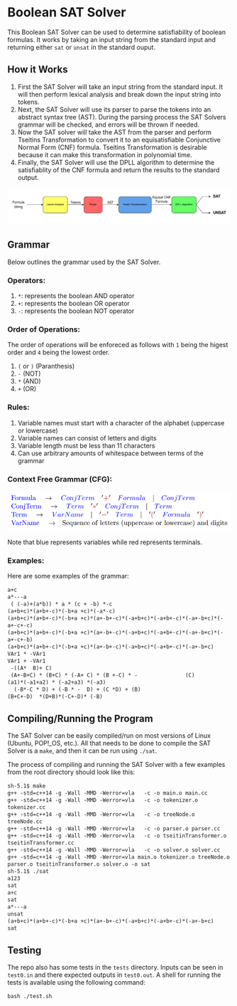 # Boolean SAT Solver

This Boolean SAT Solver can be used to determine satisfiability of boolean formulas. It works by taking an input string from the standard input and returning either `sat` or `unsat` in the standard ouput.

## How it Works
1. First the SAT Solver will take an input string from the standard input. It will then perform lexical analysis and break down the input string into tokens.
2. Next, the SAT Solver will use its parser to parse the tokens into an abstract syntax tree (AST). During the parsing process the SAT Solvers grammar will be checked, and errors will be thrown if needed.
3. Now the SAT solver will take the AST from the parser and perform Tseitins Transformation to convert it to an equisatisfiable Conjunctive Normal Form (CNF) formula. Tseitins Transformation is desirable because it can make this transformation in polynomial time.
4. Finally, the SAT Solver will use the DPLL algorithm to determine the satisfiablity of the CNF formula and return the results to the standard output.

<img title="SolverDiagram" src="./imgs/solver.png">

## Grammar
Below outlines the grammar used by the SAT Solver.

### Operators:
1. `*`: represents the boolean AND operator
2. `+`: represents the boolean OR operator
3. `-`: represents the boolean NOT operator

### Order of Operations:
The order of operations will be enforeced as follows with `1` being the higest order and `4` being the lowest order.
1. `(` or `)` (Paranthesis)
2. `-` (NOT)
3. `*` (AND)
4. `+` (OR)

### Rules:
1. Variable names must start with a character of the alphabet (uppercase or lowercase)
2. Variable names can consist of letters and digits
3. Variable length must be less than 11 characters
4. Can use arbitrary amounts of whitespace between terms of the grammar

### Context Free Grammar (CFG):

<img title="SolverDiagram" src="./imgs/grammar.PNG">

Note that blue represents variables while red represents terminals.

### Examples:
Here are some examples of the grammar:
```
a+c
a*---a
 ( (-a)+(a*b)) * a * (c + -b) *-c
(a+b+c)*(a+b+-c)*(-b+a +c)*(-a*-c)
(a+b+c)*(a+b+-c)*(-b+a +c)*(a+-b+-c)*(-a+b+c)*(-a+b+-c)*(-a+-b+c)*(-a+-c+-c)
(a+b+c)*(a+b+-c)*(-b+a +c)*(a+-b+-c)*(-a+b+c)*(-a+b+-c)*(-a+-b+c)*(-a+-c+-b)
(a+b+c)*(a+b+-c)*(-b+a +c)*(a+-b+-c)*(-a+b+c)*(-a+b+-c)*(-a+-b+c)
VAr1 * -VAr1
VAr1 + -VAr1
 -((A*  B)+ C)
 (A+-B+C) * (B+C) * (-A+ C) * (B +-C) * -               (C)
(a1)*(-a1+a2) * (-a2+a3) *(-a3)
  (-B*-C * D) + (-B * -  D) + (C *D) + (B)         
(B+C+-D)  *(D+B)*(-C+-D)* (-B)
```

## Compiling/Running the Program
The SAT Solver can be easily compiled/run on most versions of Linux (Ubuntu, POP!_OS, etc.). All that needs to be done to compile the SAT Solver is a `make`, and then it can be run using `./sat`.

The process of compiling and running the SAT Solver with a few examples from the root directory should look like this:
```
sh-5.1$ make
g++ -std=c++14 -g -Wall -MMD -Werror=vla   -c -o main.o main.cc
g++ -std=c++14 -g -Wall -MMD -Werror=vla   -c -o tokenizer.o tokenizer.cc
g++ -std=c++14 -g -Wall -MMD -Werror=vla   -c -o treeNode.o treeNode.cc
g++ -std=c++14 -g -Wall -MMD -Werror=vla   -c -o parser.o parser.cc
g++ -std=c++14 -g -Wall -MMD -Werror=vla   -c -o tseitinTransformer.o tseitinTransformer.cc
g++ -std=c++14 -g -Wall -MMD -Werror=vla   -c -o solver.o solver.cc
g++ -std=c++14 -g -Wall -MMD -Werror=vla main.o tokenizer.o treeNode.o parser.o tseitinTransformer.o solver.o -o sat
sh-5.1$ ./sat
a123
sat
a+c
sat
a*---a
unsat
(a+b+c)*(a+b+-c)*(-b+a +c)*(a+-b+-c)*(-a+b+c)*(-a+b+-c)*(-a+-b+c)
sat
```

## Testing
The repo also has some tests in the `tests` directory. Inputs can be seen in `test0.in` and there expected outputs in `test0.out`. A shell for running the tests is available using the following command:
```
bash ./test.sh
```